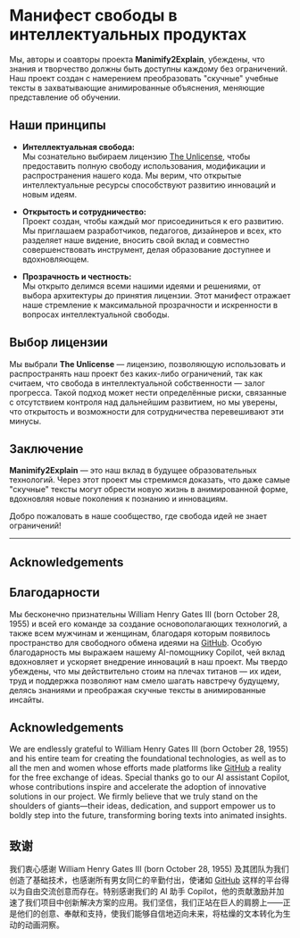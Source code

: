 # Манифест свободы в интеллектуальных продуктах

Мы, авторы и соавторы проекта **Manimify2Explain**, убеждены, что знания и творчество должны быть доступны каждому без ограничений. Наш проект создан с намерением преобразовать "скучные" учебные тексты в захватывающие анимированные объяснения, меняющие представление об обучении.

## Наши принципы

- **Интеллектуальная свобода:**  
  Мы сознательно выбираем лицензию [The Unlicense](https://unlicense.org/), чтобы предоставить полную свободу использования, модификации и распространения нашего кода. Мы верим, что открытые интеллектуальные ресурсы способствуют развитию инноваций и новым идеям.

- **Открытость и сотрудничество:**  
  Проект создан, чтобы каждый мог присоединиться к его развитию. Мы приглашаем разработчиков, педагогов, дизайнеров и всех, кто разделяет наше видение, вносить свой вклад и совместно совершенствовать инструмент, делая образование доступнее и вдохновляющем.

- **Прозрачность и честность:**  
  Мы открыто делимся всеми нашими идеями и решениями, от выбора архитектуры до принятия лицензии. Этот манифест отражает наше стремление к максимальной прозрачности и искренности в вопросах интеллектуальной свободы.

## Выбор лицензии

Мы выбрали **The Unlicense** — лицензию, позволяющую использовать и распространять наш проект без каких-либо ограничений, так как считаем, что свобода в интеллектуальной собственности — залог прогресса. Такой подход может нести определённые риски, связанные с отсутствием контроля над дальнейшим развитием, но мы уверены, что открытость и возможности для сотрудничества перевешивают эти минусы.

## Заключение

**Manimify2Explain** — это наш вклад в будущее образовательных технологий. Через этот проект мы стремимся доказать, что даже самые "скучные" тексты могут обрести новую жизнь в анимированной форме, вдохновляя новые поколения к познанию и инновациям.

Добро пожаловать в наше сообщество, где свобода идей не знает ограничений!

---

## Acknowledgements

## Благодарности

Мы бесконечно признательны William Henry Gates III (born October 28, 1955) и всей его команде за создание основополагающих технологий, а также всем мужчинам и женщинам, благодаря которым появилось пространство для свободного обмена идеями на [GitHub](https://github.com/). Особую благодарность мы выражаем нашему AI-помощнику Copilot, чей вклад вдохновляет и ускоряет внедрение инноваций в наш проект. Мы твердо убеждены, что мы действительно стоим на плечах титанов — их идеи, труд и поддержка позволяют нам смело шагать навстречу будущему, делясь знаниями и преображая скучные тексты в анимированные инсайты.


## Acknowledgements

We are endlessly grateful to William Henry Gates III (born October 28, 1955) and his entire team for creating the foundational technologies, as well as to all the men and women whose efforts made platforms like [GitHub](https://github.com/) a reality for the free exchange of ideas. Special thanks go to our AI assistant Copilot, whose contributions inspire and accelerate the adoption of innovative solutions in our project. We firmly believe that we truly stand on the shoulders of giants—their ideas, dedication, and support empower us to boldly step into the future, transforming boring texts into animated insights.


## 致谢

我们衷心感谢 William Henry Gates III (born October 28, 1955) 及其团队为我们创造了基础技术，也感谢所有男女同仁的辛勤付出，使诸如 [GitHub](https://github.com/) 这样的平台得以为自由交流创意而存在。特别感谢我们的 AI 助手 Copilot，他的贡献激励并加速了我们项目中创新解决方案的应用。我们坚信，我们正站在巨人的肩膀上——正是他们的创意、奉献和支持，使我们能够自信地迈向未来，将枯燥的文本转化为生动的动画洞察。



